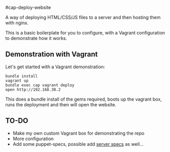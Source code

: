 #cap-deploy-website

A way of deploying HTML/CSS/JS files to a server and then hosting them with nginx.

This is a basic boilerplate for you to configure, with a Vagrant configuration to demonstrate how it works.

## Demonstration with Vagrant

Let's get started with a Vagrant demonstration:

```
bundle install
vagrant up
bundle exec cap vagrant deploy
open http://192.168.30.2
```

This does a bundle install of the gems required, boots up the vagrant box, runs the deployment and then will open the website.

## TO-DO

* Make my own custom Vagrant box for demonstrating the repo
* More configuration
* Add some puppet-specs, possible add [server specs](http://serverspec.org/) as well...
